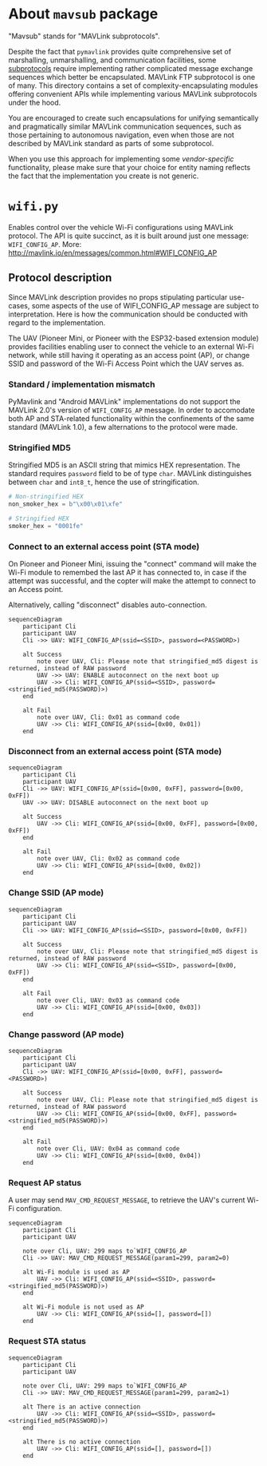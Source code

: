 # About `mavsub` package

"Mavsub" stands for "MAVLink subprotocols".

Despite the fact that `pymavlink` provides quite comprehensive set of
marshalling, unmarshalling, and communication facilities, some
[subprotocols](http://mavlink.io/en/services/) require implementing rather
complicated message exchange sequences which better be encapsulated.  MAVLink
FTP subprotocol is one of many.  This directory contains a set of
complexity-encapsulating modules offering convenient APIs while implementing
various MAVLink subprotocols under the hood.

You are encouraged to create such encapsulations for unifying semantically and
pragmatically similar MAVLink communication sequences, such as those pertaining
to autonomous navigation, even when those are not described by MAVLink standard
as parts of some subprotocol.

When you use this approach for implementing some *vendor-specific*
functionality, please make sure that your choice for entity naming reflects the
fact that the implementation you create is not generic.

# `wifi.py`

Enables control over the vehicle Wi-Fi configurations using MAVLink protocol.
The API is quite succinct, as it is built around just one message:
`WIFI_CONFIG_AP`.
More: http://mavlink.io/en/messages/common.html#WIFI_CONFIG_AP

## Protocol description

Since MAVLink description provides no props stipulating particular use-cases,
some aspects of the use of WIFI_CONFIG_AP message are subject to interpretation.
Here is how the communication should be conducted with regard to the
implementation.

The UAV (Pioneer Mini, or Pioneer with the ESP32-based extension module)
provides facilities enabling user to connect the vehicle to an external Wi-Fi
network, while still having it operating as an access point (AP), or change
SSID and password of the Wi-Fi Access Point which the UAV serves as.

### Standard / implementation mismatch

PyMavlink and "Android MAVLink" implementations do not support the MAVLink 2.0's
version of `WIFI_CONFIG_AP` message. In order to accomodate both AP and
STA-related functionality within the confinements of the same standard (MAVLink
1.0), a few alternations to the protocol were made.

### Stringified MD5

Stringified MD5 is an ASCII string that mimics HEX representation.  The standard
requires `password` field to be of type `char`. MAVLink distinguishes between
`char` and `int8_t`, hence the use of stringification.

```python
# Non-stringified HEX
non_smoker_hex = b"\x00\x01\xfe"

# Stringified HEX
smoker_hex = "0001fe"
```

### Connect to an external access point (STA mode)

On Pioneer and Pioneer Mini, issuing the "connect" command will make the Wi-Fi
module to remembed the last AP it has connected to, in case if the attempt was
successful, and the copter will make the attempt to connect to an Access point.

Alternatively, calling "disconnect" disables auto-connection.

```mermaid
sequenceDiagram
	participant Cli
	participant UAV
	Cli ->> UAV: WIFI_CONFIG_AP(ssid=<SSID>, password=<PASSWORD>)

	alt Success
		note over UAV, Cli: Please note that stringified_md5 digest is returned, instead of RAW password
		UAV ->> UAV: ENABLE autoconnect on the next boot up
		UAV ->> Cli: WIFI_CONFIG_AP(ssid=<SSID>, password=<stringified_md5(PASSWORD)>)
	end

	alt Fail
		note over UAV, Cli: 0x01 as command code
		UAV ->> Cli: WIFI_CONFIG_AP(ssid=[0x00, 0x01])
	end
```

### Disconnect from an external access point (STA mode)

```mermaid
sequenceDiagram
	participant Cli
	participant UAV
	Cli ->> UAV: WIFI_CONFIG_AP(ssid=[0x00, 0xFF], password=[0x00, 0xFF])
	UAV ->> UAV: DISABLE autoconnect on the next boot up

	alt Success
		UAV ->> Cli: WIFI_CONFIG_AP(ssid=[0x00, 0xFF], password=[0x00, 0xFF])
	end

	alt Fail
		note over UAV, Cli: 0x02 as command code
		UAV ->> Cli: WIFI_CONFIG_AP(ssid=[0x00, 0x02])
	end
```

### Change SSID (AP mode)

```mermaid
sequenceDiagram
	participant Cli
	participant UAV
	Cli ->> UAV: WIFI_CONFIG_AP(ssid=<SSID>, password=[0x00, 0xFF])

	alt Success
		note over UAV, Cli: Please note that stringified_md5 digest is returned, instead of RAW password
		UAV ->> Cli: WIFI_CONFIG_AP(ssid=<SSID>, password=[0x00, 0xFF])
	end

	alt Fail
		note over Cli, UAV: 0x03 as command code
		UAV ->> Cli: WIFI_CONFIG_AP(ssid=[0x00, 0x03])
	end
```

### Change password (AP mode)

```mermaid
sequenceDiagram
	participant Cli
	participant UAV
	Cli ->> UAV: WIFI_CONFIG_AP(ssid=[0x00, 0xFF], password=<PASSWORD>)

	alt Success
		note over UAV, Cli: Please note that stringified_md5 digest is returned, instead of RAW password
		UAV ->> Cli: WIFI_CONFIG_AP(ssid=[0x00, 0xFF], password=<stringified_md5(PASSWORD)>)
	end

	alt Fail
		note over Cli, UAV: 0x04 as command code
		UAV ->> Cli: WIFI_CONFIG_AP(ssid=[0x00, 0x04])
	end
```


### Request AP status

A user may send `MAV_CMD_REQUEST_MESSAGE`, to retrieve the UAV's current Wi-Fi
configuration.


```mermaid
sequenceDiagram
	participant Cli
	participant UAV

	note over Cli, UAV: 299 maps to`WIFI_CONFIG_AP
	Cli ->> UAV: MAV_CMD_REQUEST_MESSAGE(param1=299, param2=0)

	alt Wi-Fi module is used as AP
		UAV ->> Cli: WIFI_CONFIG_AP(ssid=<SSID>, password=<stringified_md5(PASSWORD)>)
	end

	alt Wi-Fi module is not used as AP
		UAV ->> Cli: WIFI_CONFIG_AP(ssid=[], password=[])
	end
```

### Request STA status

```mermaid
sequenceDiagram
	participant Cli
	participant UAV

	note over Cli, UAV: 299 maps to`WIFI_CONFIG_AP
	Cli ->> UAV: MAV_CMD_REQUEST_MESSAGE(param1=299, param2=1)

	alt There is an active connection
		UAV ->> Cli: WIFI_CONFIG_AP(ssid=<SSID>, password=<stringified_md5(PASSWORD)>)
	end

	alt There is no active connection
		UAV ->> Cli: WIFI_CONFIG_AP(ssid=[], password=[])
	end
```
